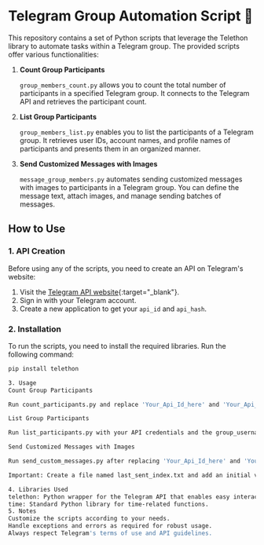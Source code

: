 # Telegram Group Automation Script 📲

This repository contains a set of Python scripts that leverage the Telethon library to automate tasks within a Telegram group. The provided scripts offer various functionalities:

1. **Count Group Participants**

   `group_members_count.py` allows you to count the total number of participants in a specified Telegram group. It connects to the Telegram API and retrieves the participant count.

2. **List Group Participants**

   `group_members_list.py` enables you to list the participants of a Telegram group. It retrieves user IDs, account names, and profile names of participants and presents them in an organized manner.

3. **Send Customized Messages with Images**

   `message_group_members.py` automates sending customized messages with images to participants in a Telegram group. You can define the message text, attach images, and manage sending batches of messages.

## How to Use

### 1. API Creation

Before using any of the scripts, you need to create an API on Telegram's website:
1. Visit the [Telegram API website](https://my.telegram.org/auth?to=apps){:target="_blank"}.
2. Sign in with your Telegram account.
3. Create a new application to get your `api_id` and `api_hash`.

### 2. Installation

To run the scripts, you need to install the required libraries. Run the following command:

```bash
pip install telethon

3. Usage
Count Group Participants

Run count_participants.py and replace 'Your_Api_Id_here' and 'Your_Api_hash_here' with your API credentials. Then provide the group_username of the group you want to count participants for.

List Group Participants

Run list_participants.py with your API credentials and the group_username of the group you want to list participants for.

Send Customized Messages with Images

Run send_custom_messages.py after replacing 'Your_Api_Id_here' and 'Your_Api_hash_here' with your API credentials. Customize group_username, image_path1, image_path2, and message_text as per your requirements. The script will send messages and images to participants, managing batch sending and long sleep times automatically.

Important: Create a file named last_sent_index.txt and add an initial value (e.g., 45) to it before running send_custom_messages.py.

4. Libraries Used
telethon: Python wrapper for the Telegram API that enables easy interaction with Telegram.
time: Standard Python library for time-related functions.
5. Notes
Customize the scripts according to your needs.
Handle exceptions and errors as required for robust usage.
Always respect Telegram's terms of use and API guidelines.
